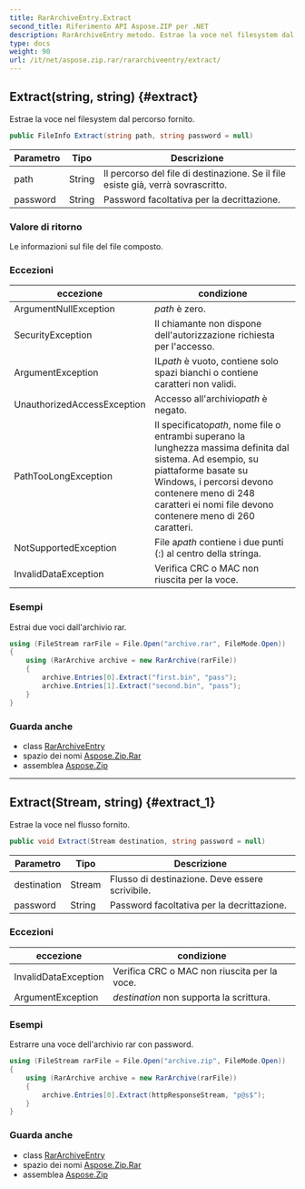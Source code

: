 ```yaml
---
title: RarArchiveEntry.Extract
second_title: Riferimento API Aspose.ZIP per .NET
description: RarArchiveEntry metodo. Estrae la voce nel filesystem dal percorso fornito.
type: docs
weight: 90
url: /it/net/aspose.zip.rar/rararchiveentry/extract/
---
```

## Extract(string, string) {#extract}

Estrae la voce nel filesystem dal percorso fornito.

```csharp
public FileInfo Extract(string path, string password = null)
```

| Parametro | Tipo | Descrizione |
| --- | --- | --- |
| path | String | Il percorso del file di destinazione. Se il file esiste già, verrà sovrascritto. |
| password | String | Password facoltativa per la decrittazione. |

### Valore di ritorno

Le informazioni sul file del file composto.

### Eccezioni

| eccezione | condizione |
| --- | --- |
| ArgumentNullException | *path* è zero. |
| SecurityException | Il chiamante non dispone dell'autorizzazione richiesta per l'accesso. |
| ArgumentException | IL*path* è vuoto, contiene solo spazi bianchi o contiene caratteri non validi. |
| UnauthorizedAccessException | Accesso all'archivio*path* è negato. |
| PathTooLongException | Il specificato*path*, nome file o entrambi superano la lunghezza massima definita dal sistema. Ad esempio, su piattaforme basate su Windows, i percorsi devono contenere meno di 248 caratteri ei nomi file devono contenere meno di 260 caratteri. |
| NotSupportedException | File a*path* contiene i due punti (:) al centro della stringa. |
| InvalidDataException | Verifica CRC o MAC non riuscita per la voce. |

### Esempi

Estrai due voci dall'archivio rar.

```csharp
using (FileStream rarFile = File.Open("archive.rar", FileMode.Open))
{
    using (RarArchive archive = new RarArchive(rarFile))
    {
        archive.Entries[0].Extract("first.bin", "pass");
        archive.Entries[1].Extract("second.bin", "pass");
    }
}
```

### Guarda anche

* class [RarArchiveEntry](../)
* spazio dei nomi [Aspose.Zip.Rar](../../rararchiveentry/)
* assemblea [Aspose.Zip](../../../)

---

## Extract(Stream, string) {#extract_1}

Estrae la voce nel flusso fornito.

```csharp
public void Extract(Stream destination, string password = null)
```

| Parametro | Tipo | Descrizione |
| --- | --- | --- |
| destination | Stream | Flusso di destinazione. Deve essere scrivibile. |
| password | String | Password facoltativa per la decrittazione. |

### Eccezioni

| eccezione | condizione |
| --- | --- |
| InvalidDataException | Verifica CRC o MAC non riuscita per la voce. |
| ArgumentException | *destination* non supporta la scrittura. |

### Esempi

Estrarre una voce dell'archivio rar con password.

```csharp
using (FileStream rarFile = File.Open("archive.zip", FileMode.Open))
{
    using (RarArchive archive = new RarArchive(rarFile))
    {
        archive.Entries[0].Extract(httpResponseStream, "p@s$");
    }
}
```

### Guarda anche

* class [RarArchiveEntry](../)
* spazio dei nomi [Aspose.Zip.Rar](../../rararchiveentry/)
* assemblea [Aspose.Zip](../../../)


